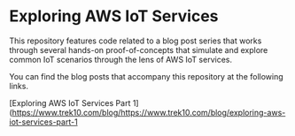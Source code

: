 # Exploring AWS IoT Services
This repository features code related to a blog post series that works through several hands-on proof-of-concepts that simulate and explore common IoT scenarios through the lens of AWS IoT services.

You can find the blog posts that accompany this repository at the following links.

[Exploring AWS IoT Services Part 1](https://www.trek10.com/blog/https://www.trek10.com/blog/exploring-aws-iot-services-part-1
